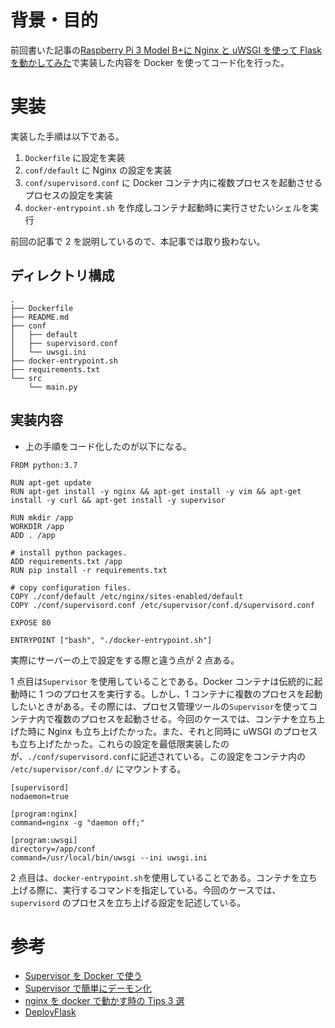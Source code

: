 # 背景・目的

前回書いた記事の[Raspberry Pi 3 Model B+に Nginx と uWSGI を使って Flask を動かしてみた]()で実装した内容を Docker を使ってコード化を行った。

# 実装

実装した手順は以下である。

1. `Dockerfile` に設定を実装
2. `conf/default` に Nginx の設定を実装
3. `conf/supervisord.conf` に Docker コンテナ内に複数プロセスを起動させるプロセスの設定を実装
4. `docker-entrypoint.sh` を作成しコンテナ起動時に実行させたいシェルを実行

前回の記事で 2 を説明しているので、本記事では取り扱わない。

## ディレクトリ構成

```
.
├── Dockerfile
├── README.md
├── conf
│   ├── default
│   ├── supervisord.conf
│   └── uwsgi.ini
├── docker-entrypoint.sh
├── requirements.txt
└── src
    └── main.py
```

## 実装内容

- 上の手順をコード化したのが以下になる。

```
FROM python:3.7

RUN apt-get update
RUN apt-get install -y nginx && apt-get install -y vim && apt-get install -y curl && apt-get install -y supervisor

RUN mkdir /app
WORKDIR /app
ADD . /app

# install python packages.
ADD requirements.txt /app
RUN pip install -r requirements.txt

# copy configuration files.
COPY ./conf/default /etc/nginx/sites-enabled/default
COPY ./conf/supervisord.conf /etc/supervisor/conf.d/supervisord.conf

EXPOSE 80

ENTRYPOINT ["bash", "./docker-entrypoint.sh"]
```

実際にサーバーの上で設定をする際と違う点が 2 点ある。

1 点目は`Supervisor` を使用していることである。Docker コンテナは伝統的に起動時に 1 つのプロセスを実行する。しかし、1 コンテナに複数のプロセスを起動したいときがある。その際には、プロセス管理ツールの`Supervisor`を使ってコンテナ内で複数のプロセスを起動させる。今回のケースでは、コンテナを立ち上げた時に Nginx も立ち上げたかった。また、それと同時に uWSGI のプロセスも立ち上げたかった。これらの設定を最低限実装したのが、`./conf/supervisord.conf`に記述されている。この設定をコンテナ内の `/etc/supervisor/conf.d/` にマウントする。

```
[supervisord]
nodaemon=true

[program:nginx]
command=nginx -g "daemon off;"

[program:uwsgi]
directory=/app/conf
command=/usr/local/bin/uwsgi --ini uwsgi.ini
```

2 点目は、`docker-entrypoint.sh`を使用していることである。コンテナを立ち上げる際に、実行するコマンドを指定している。今回のケースでは、 `supervisord` のプロセスを立ち上げる設定を記述している。

# 参考

- [Supervisor を Docker で使う](http://docs.docker.jp/engine/admin/using_supervisord.html)
- [Supervisor で簡単にデーモン化](https://qiita.com/yushin/items/15f4f90c5663710dbd56)
- [nginx を docker で動かす時の Tips 3 選 ](https://heartbeats.jp/hbblog/2014/07/3-tips-for-nginx-on-docker.html)
- [DeployFlask](https://github.com/dilmnqvovpnmlib/DeployFlask)
